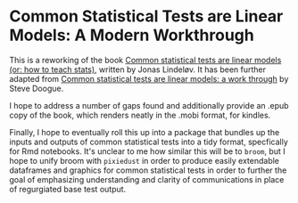 # Common Statistical Tests are Linear Models: A Modern Workthrough

This is a reworking of the book [Common statistical tests are linear models (or: how to teach stats)](https://lindeloev.github.io/tests-as-linear/), written by Jonas Lindeløv. It has been further adapted from [Common statistical tests are linear models: a work through](https://steverxd.github.io/Stat_tests/) by Steve Doogue.

I hope to address a number of gaps found and additionally provide an .epub copy of the book, which renders neatly in the .mobi format, for kindles. 

Finally, I hope to eventually roll this up into a package that bundles up the inputs and outputs of common statistical tests into a tidy format, specfically for Rmd notebooks. It's unclear to me how similar this will be to `broom`, but I hope to unify broom with `pixiedust` in order to produce easily extendable dataframes and graphics for common statistical tests in order to further the goal of emphasizing understanding and clarity of communications in place of regurgiated base test output.
